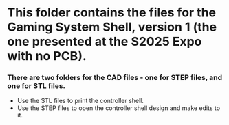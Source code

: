# This folder contains the files for the Gaming System Shell, version 1 (the one presented at the S2025 Expo with no PCB). 

### There are two folders for the CAD files - one for STEP files, and one for STL files. 
- Use the STL files to print the controller shell.
- Use the STEP files to open the controller shell design and make edits to it. 


